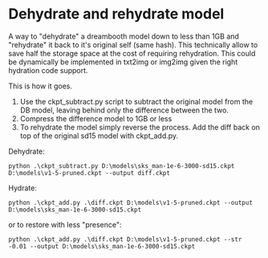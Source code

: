 # Dehydrate and rehydrate model

A way to "dehydrate" a dreambooth model down to less than 1GB and "rehydrate" it back to it's original self (same hash). This technically allow to save half the storage space at the cost of requiring rehydration. This could be dynamically be implemented in txt2img or img2img given the right hydration code support.

This is how it goes.

1. Use the ckpt_subtract.py script to subtract the original model from the DB model, leaving behind only the difference between the two.
2. Compress the difference model to 1GB or less
3. To rehydrate the model simply reverse the process. Add the diff back on top of the original sd15 model with ckpt_add.py.

Dehydrate:

`python .\ckpt_subtract.py D:\models\sks_man-1e-6-3000-sd15.ckpt D:\models\v1-5-pruned.ckpt --output diff.ckpt`

Hydrate:

`python .\ckpt_add.py .\diff.ckpt D:\models\v1-5-pruned.ckpt --output D:\models\sks_man-1e-6-3000-sd15.ckpt`

or to restore with less "presence":

`python .\ckpt_add.py .\diff.ckpt D:\models\v1-5-pruned.ckpt --str -0.01 --output D:\models\sks_man-1e-6-3000-sd15.ckpt`